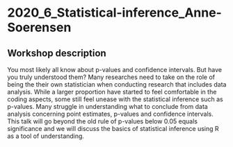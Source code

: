 # 2020_6_Statistical-inference_Anne-Soerensen

## Workshop description
You most likely all know about p-values and confidence intervals. But have you truly understood them? Many researches need to take on the role of being the their own statistician when conducting research that includes data analysis. While a larger proportion have started to feel comfortable in the coding aspects, some still feel unease with the statistical inference such as p-values. Many struggle in understanding what to conclude from data analysis concerning point estimates, p-values and confidence intervals. This talk will go beyond the old rule of p-values below 0.05 equals significance and we will discuss the basics of statistical inference using R as a tool of understanding.
